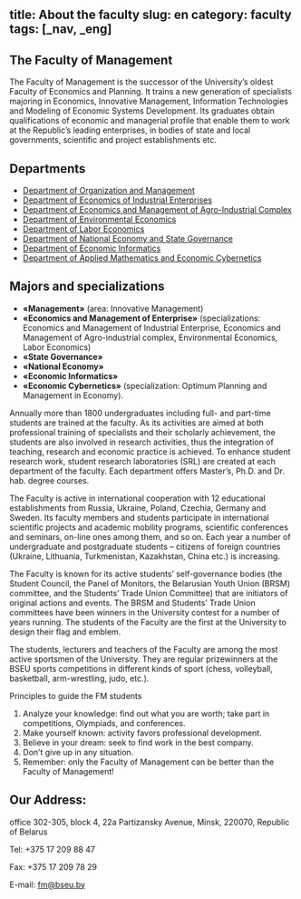 title: About the faculty
slug: en
category: faculty
tags: [_nav, _eng]
---

The Faculty of Management
------------------------

The Faculty of Management is the successor of the University’s oldest Faculty of Economics and Planning. It trains a new generation of specialists majoring in Economics, Innovative Management, Information Technologies and Modeling of Economic Systems Development. Its graduates obtain qualifications of economic and managerial profile that enable them to work at the Republic’s leading enterprises, in bodies of state and local governments, scientific and project establishments etc.

Departments
-----------
*   [Department of Organization and Management](/departments/organization_and_management/en)
*   [Department of Economics of Industrial Enterprises](/departments/industrial_economics/en)
*   [Department of Economics and Management of Agro-Industrial Complex](/departments/agricultural_economics/en)
*   [Department of Environmental Economics](/departments/environmental_economics/en)
*   [Department of Labor Economics](/departments/labor_economics/en)
*   [Department of National Economy and State Governance](/departments/national_economy/en)
*   [Department of Economic Informatics](/departments/economic_informatics/en)
*   [Department of Applied Mathematics and Economic Cybernetics](/departments/economic_cybernetics/en)

Majors and specializations
--------------------------

*   **«Management»** (area: Innovative Management)
*   **«Economics and Management of Enterprise»** (specializations: Economics and Management of Industrial Enterprise, Economics and Management of Agro-industrial complex, Environmental Economics, Labor Economics)
*   **«State Governance»**
*   **«National Economy»**
*   **«Economic Informatics»**
*   **«Economic Cybernetics»** (specialization: Optimum Planning and Management in Economy).

Annually more than 1800 undergraduates including full- and part-time students are trained at the  faculty. As its activities are aimed at both professional training of specialists and their scholarly achievement, the students are also involved in research activities, thus the integration of teaching, research and economic practice is achieved. To enhance student research work, student research laboratories (SRL) are created at each department of the faculty. Each department offers Master’s, Ph.D. and Dr. hab. degree courses.

The Faculty is active in international cooperation with 12 educational establishments from Russia, Ukraine, Poland, Czechia, Germany and Sweden. Its faculty members and students participate in international scientific projects and academic mobility programs, scientific conferences and seminars, on-line ones among them, and so on. Each year a number of undergraduate and postgraduate students – citizens of foreign countries (Ukraine, Lithuania, Turkmenistan, Kazakhstan, China etc.) is increasing.

The Faculty is known for its active students’ self-governance bodies (the Student Council, the Panel of Monitors, the Belarusian Youth Union (BRSM) committee, and the Students’ Trade Union Committee) that are initiators of original actions and events. The BRSM and Students’ Trade Union committees have been winners in the University contest for a number of years running. The students of the Faculty are the first at the University to design their flag and emblem.

The students, lecturers and teachers of the Faculty are among the most active sportsmen of the University. They are regular prizewinners at the BSEU sports competitions in different kinds of sport (chess, volleyball, basketball, arm-wrestling, judo, etc.).

Principles to guide the FM students

1. Analyze your knowledge: find out what you are worth; take part in competitions, Olympiads, and conferences.
2. Make yourself known: activity favors professional development.
3. Believe in your dream: seek to find work in the best company.
4. Don’t give up in any situation.
5. Remember: only the Faculty of Management can be better than the Faculty of Management!

Our Address:
------------

office 302-305, block 4, 22a Partizansky Avenue, Minsk, 220070, Republic of Belarus

Tel: +375 17 209 88 47

Fax: +375 17 209 78 29

E-mail: <fm@bseu.by>

